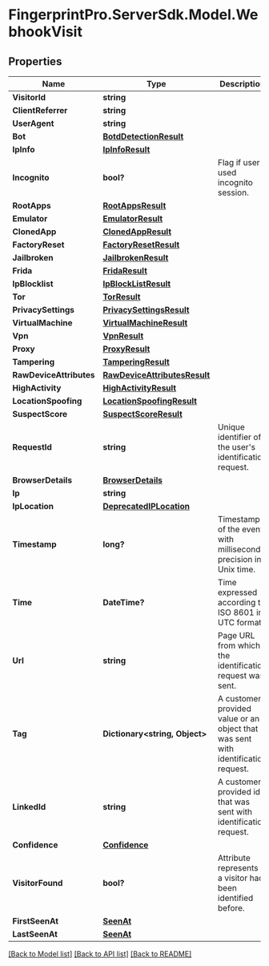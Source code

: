 # FingerprintPro.ServerSdk.Model.WebhookVisit
## Properties

Name | Type | Description | Notes
------------ | ------------- | ------------- | -------------
**VisitorId** | **string** |  | 
**ClientReferrer** | **string** |  | [optional] 
**UserAgent** | **string** |  | [optional] 
**Bot** | [**BotdDetectionResult**](BotdDetectionResult.md) |  | [optional] 
**IpInfo** | [**IpInfoResult**](IpInfoResult.md) |  | [optional] 
**Incognito** | **bool?** | Flag if user used incognito session. | 
**RootApps** | [**RootAppsResult**](RootAppsResult.md) |  | [optional] 
**Emulator** | [**EmulatorResult**](EmulatorResult.md) |  | [optional] 
**ClonedApp** | [**ClonedAppResult**](ClonedAppResult.md) |  | [optional] 
**FactoryReset** | [**FactoryResetResult**](FactoryResetResult.md) |  | [optional] 
**Jailbroken** | [**JailbrokenResult**](JailbrokenResult.md) |  | [optional] 
**Frida** | [**FridaResult**](FridaResult.md) |  | [optional] 
**IpBlocklist** | [**IpBlockListResult**](IpBlockListResult.md) |  | [optional] 
**Tor** | [**TorResult**](TorResult.md) |  | [optional] 
**PrivacySettings** | [**PrivacySettingsResult**](PrivacySettingsResult.md) |  | [optional] 
**VirtualMachine** | [**VirtualMachineResult**](VirtualMachineResult.md) |  | [optional] 
**Vpn** | [**VpnResult**](VpnResult.md) |  | [optional] 
**Proxy** | [**ProxyResult**](ProxyResult.md) |  | [optional] 
**Tampering** | [**TamperingResult**](TamperingResult.md) |  | [optional] 
**RawDeviceAttributes** | [**RawDeviceAttributesResult**](RawDeviceAttributesResult.md) |  | [optional] 
**HighActivity** | [**HighActivityResult**](HighActivityResult.md) |  | [optional] 
**LocationSpoofing** | [**LocationSpoofingResult**](LocationSpoofingResult.md) |  | [optional] 
**SuspectScore** | [**SuspectScoreResult**](SuspectScoreResult.md) |  | [optional] 
**RequestId** | **string** | Unique identifier of the user's identification request. | 
**BrowserDetails** | [**BrowserDetails**](BrowserDetails.md) |  | 
**Ip** | **string** |  | 
**IpLocation** | [**DeprecatedIPLocation**](DeprecatedIPLocation.md) |  | [optional] 
**Timestamp** | **long?** | Timestamp of the event with millisecond precision in Unix time. | 
**Time** | **DateTime?** | Time expressed according to ISO 8601 in UTC format. | 
**Url** | **string** | Page URL from which the identification request was sent. | 
**Tag** | **Dictionary&lt;string, Object&gt;** | A customer-provided value or an object that was sent with identification request. | 
**LinkedId** | **string** | A customer-provided id that was sent with identification request. | [optional] 
**Confidence** | [**Confidence**](Confidence.md) |  | [optional] 
**VisitorFound** | **bool?** | Attribute represents if a visitor had been identified before. | 
**FirstSeenAt** | [**SeenAt**](SeenAt.md) |  | 
**LastSeenAt** | [**SeenAt**](SeenAt.md) |  | 

[[Back to Model list]](../README.md#documentation-for-models) [[Back to API list]](../README.md#documentation-for-api-endpoints) [[Back to README]](../README.md)

